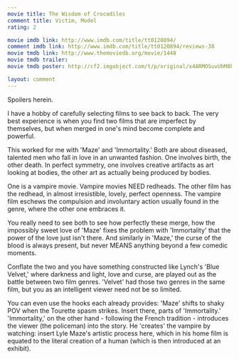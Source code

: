 ```yaml
---
movie title: The Wisdom of Crocodiles
comment title: Victim, Model
rating: 2

movie imdb link: http://www.imdb.com/title/tt0120894/
comment imdb link: http://www.imdb.com/title/tt0120894/reviews-38
movie tmdb link: http://www.themoviedb.org/movie/1448
movie tmdb trailer: 
movie tmdb poster: http://cf2.imgobject.com/t/p/original/x4ARMOSuvUhM8P0ONHgsmzXHzOQ.jpg

layout: comment
---
```


Spoilers herein.

I have a hobby of carefully selecting films to see back to back. The very best experience  is when you find two films that are imperfect by themselves, but when merged in one's  mind become complete and powerful.

This worked for me with 'Maze' and 'Immortality.' Both are about diseased, talented  men who fall in love in an unwanted fashion. One involves birth, the other death. In  perfect symmetry, one involves creative artifacts as art looking at bodies, the other art as  actually being produced by bodies.

One is a vampire movie. Vampire movies NEED redheads. The other film has the redhead,  in almost irresistible, lovely, perfect openness. The vampire film eschews the compulsion  and involuntary action usually found in the genre, where the other one embraces it.

You really need to see both to see how perfectly these merge, how the impossibly sweet  love of 'Maze' fixes the problem with 'Immortality' that the power of the love just isn't  there. And similarly in 'Maze,' the curse of the blood is always present, but never MEANS  anything beyond a few comedic moments. 

Conflate the two and you have something constructed like Lynch's 'Blue Velvet,' where  darkness and light, love and curse, are played out as the battle between two film genres.  'Velvet' had those two genres in the same film, but you as an intelligent viewer need not  be so limited.

You can even use the hooks each already provides: 'Maze' shifts to shaky POV when the  Tourette spasm strikes. Insert there, parts of 'Immortality.'  'Immortality,' on the other  hand - following the French tradition - introduces the viewer (the policeman) into the  story. He 'creates' the vampire by watching: insert Lyle Maze's artistic process here,  which in his home film is equated to the literal creation of a human (which is then  introduced at an exhibit).